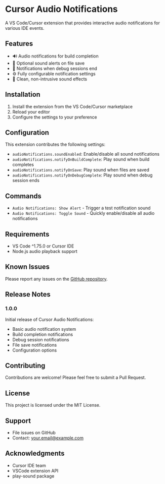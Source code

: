 # Cursor Audio Notifications

A VS Code/Cursor extension that provides interactive audio notifications for various IDE events.

## Features

- 🔊 Audio notifications for build completion
- 💾 Optional sound alerts on file save
- 🐛 Notifications when debug sessions end
- ⚙️ Fully configurable notification settings
- 🎵 Clean, non-intrusive sound effects

## Installation

1. Install the extension from the VS Code/Cursor marketplace
2. Reload your editor
3. Configure the settings to your preference

## Configuration

This extension contributes the following settings:

* `audioNotifications.soundEnabled`: Enable/disable all sound notifications
* `audioNotifications.notifyOnBuildComplete`: Play sound when build completes
* `audioNotifications.notifyOnSave`: Play sound when files are saved
* `audioNotifications.notifyOnDebugComplete`: Play sound when debug session ends

## Commands

* `Audio Notifications: Show Alert` - Trigger a test notification sound
* `Audio Notifications: Toggle Sound` - Quickly enable/disable all audio notifications

## Requirements

- VS Code ^1.75.0 or Cursor IDE
- Node.js audio playback support

## Known Issues

Please report any issues on the [GitHub repository](https://github.com/yourusername/cursor-audio-notifications/issues).

## Release Notes

### 1.0.0

Initial release of Cursor Audio Notifications:
- Basic audio notification system
- Build completion notifications
- Debug session notifications
- File save notifications
- Configuration options

## Contributing

Contributions are welcome! Please feel free to submit a Pull Request.

## License

This project is licensed under the MIT License.

## Support

- File issues on GitHub
- Contact: your.email@example.com

## Acknowledgments

- Cursor IDE team
- VSCode extension API
- play-sound package 